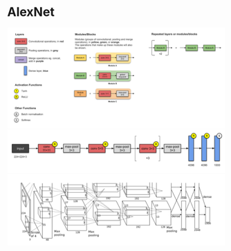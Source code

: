 # AlexNet

![](/data/alexnet/Diagram_Helper.png)
![](/data/alexnet/AlexNet_Diagram.png)
![](/data/alexnet/AlexNet_Paper_Diagram.png)
